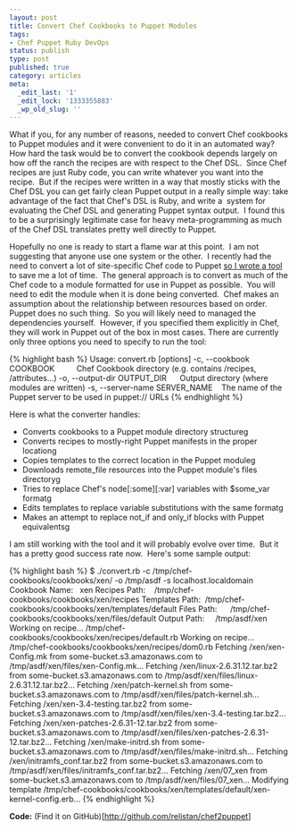 ```yaml
---
layout: post
title: Convert Chef Cookbooks to Puppet Modules
tags:
- Chef Puppet Ruby DevOps
status: publish
type: post
published: true
category: articles
meta:
  _edit_last: '1'
  _edit_lock: '1333355883'
  _wp_old_slug: ''
---
```


What if you, for any number of reasons, needed to convert Chef cookbooks to
Puppet modules and it were convenient to do it in an automated way? How hard
the task would be to convert the cookbook depends largely on how off the ranch
the recipes are with respect to the Chef DSL.  Since Chef recipes are just Ruby
code, you can write whatever you want into the recipe.  But if the recipes were
written in a way that mostly sticks with the Chef DSL you can get fairly clean
Puppet output in a really simple way: take advantage of the fact that Chef's
DSL is Ruby, and write a  system for evaluating the Chef DSL and generating
Puppet syntax output.  I found this to be a surprisingly legitimate case for
heavy meta-programming as much of the Chef DSL translates pretty well directly
to Puppet.

Hopefully no one is ready to start a flame war at this point.  I am not
suggesting that anyone use one system or the other.  I recently had the need to
convert a lot of site-specific Chef code to Puppet [so I wrote a
tool](http://github.com/relistan/chef2puppet) to save me a lot of time.  The
general approach is to convert as much of the Chef code to a module formatted
for use in Puppet as possible.  You will need to edit the module when it is
done being converted.  Chef makes an assumption about the relationship between
resources based on order.  Puppet does no such thing.  So you will likely need
to managed the dependencies yourself.  However, if you specified them
explicitly in Chef, they will work in Puppet out of the box in most cases.
There are currently only three options you need to specify to run the tool:

{% highlight bash %}
Usage: convert.rb [options]
-c, --cookbook COOKBOOK          Chef Cookbook directory (e.g. contains /recipes, /attributes...)
-o, --output-dir OUTPUT_DIR      Output directory (where modules are written)
-s, --server-name SERVER_NAME    The name of the Puppet server to be used in puppet:// URLs</pre>
{% endhighlight %}

Here is what the converter handles:

* Converts cookbooks to a Puppet module directory structureg
* Converts recipes to mostly-right Puppet manifests in the proper locationg
* Copies templates to the correct location in the Puppet moduleg
* Downloads remote_file resources into the Puppet module's files directoryg
* Tries to replace Chef's node[:some][:var] variables with $some_var formatg
* Edits templates to replace variable substitutions with the same formatg
* Makes an attempt to replace not_if and only_if blocks with Puppet equivalentsg

I am still working with the tool and it will probably evolve over time.  But it has a pretty good success rate now.  Here's some sample output:

{% highlight bash %}
$ ./convert.rb -c /tmp/chef-cookbooks/cookbooks/xen/ -o /tmp/asdf -s localhost.localdomain
Cookbook Name:   xen
Recipes Path:    /tmp/chef-cookbooks/cookbooks/xen/recipes
Templates Path:  /tmp/chef-cookbooks/cookbooks/xen/templates/default
Files Path:      /tmp/chef-cookbooks/cookbooks/xen/files/default
Output Path:     /tmp/asdf/xen
Working on recipe... /tmp/chef-cookbooks/cookbooks/xen/recipes/default.rb
Working on recipe... /tmp/chef-cookbooks/cookbooks/xen/recipes/dom0.rb
Fetching /xen/xen-Config.mk from some-bucket.s3.amazonaws.com to /tmp/asdf/xen/files/xen-Config.mk...
Fetching /xen/linux-2.6.31.12.tar.bz2 from some-bucket.s3.amazonaws.com to /tmp/asdf/xen/files/linux-2.6.31.12.tar.bz2...
Fetching /xen/patch-kernel.sh from some-bucket.s3.amazonaws.com to /tmp/asdf/xen/files/patch-kernel.sh...
Fetching /xen/xen-3.4-testing.tar.bz2 from some-bucket.s3.amazonaws.com to /tmp/asdf/xen/files/xen-3.4-testing.tar.bz2...
Fetching /xen/xen-patches-2.6.31-12.tar.bz2 from some-bucket.s3.amazonaws.com to /tmp/asdf/xen/files/xen-patches-2.6.31-12.tar.bz2...
Fetching /xen/make-initrd.sh from some-bucket.s3.amazonaws.com to /tmp/asdf/xen/files/make-initrd.sh...
Fetching /xen/initramfs_conf.tar.bz2 from some-bucket.s3.amazonaws.com to /tmp/asdf/xen/files/initramfs_conf.tar.bz2...
Fetching /xen/07_xen from some-bucket.s3.amazonaws.com to /tmp/asdf/xen/files/07_xen...
Modifying template /tmp/chef-cookbooks/cookbooks/xen/templates/default/xen-kernel-config.erb...
{% endhighlight %}

**Code:** (Find it on GitHub)[http://github.com/relistan/chef2puppet]
